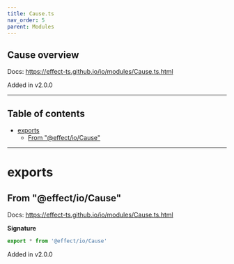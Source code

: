 ```yaml
---
title: Cause.ts
nav_order: 5
parent: Modules
---
```


## Cause overview

Docs: https://effect-ts.github.io/io/modules/Cause.ts.html

Added in v2.0.0

---

<h2 class="text-delta">Table of contents</h2>

- [exports](#exports)
  - [From "@effect/io/Cause"](#from-effectiocause)

---

# exports

## From "@effect/io/Cause"

Docs: https://effect-ts.github.io/io/modules/Cause.ts.html

**Signature**

```ts
export * from '@effect/io/Cause'
```

Added in v2.0.0
